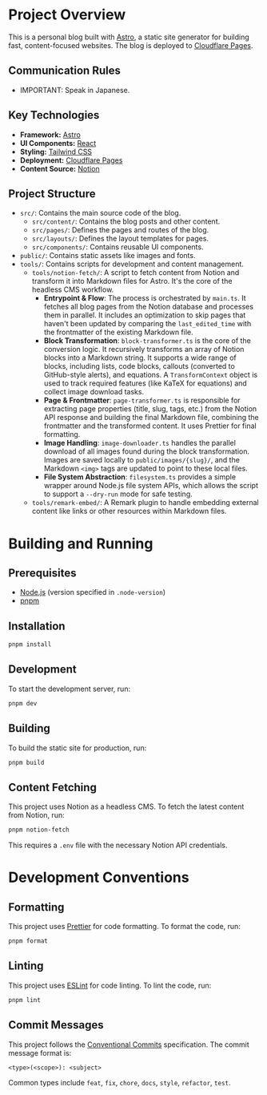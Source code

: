 # Project Overview

This is a personal blog built with [Astro](https://astro.build/), a static site generator for building fast, content-focused websites. The blog is deployed to [Cloudflare Pages](https://pages.cloudflare.com/).

## Communication Rules

* IMPORTANT: Speak in Japanese.

## Key Technologies

*   **Framework:** [Astro](https://astro.build/)
*   **UI Components:** [React](https://react.dev/)
*   **Styling:** [Tailwind CSS](https://tailwindcss.com/)
*   **Deployment:** [Cloudflare Pages](https://pages.cloudflare.com/)
*   **Content Source:** [Notion](https://www.notion.so/)

## Project Structure

*   `src/`: Contains the main source code of the blog.
    *   `src/content/`: Contains the blog posts and other content.
    *   `src/pages/`: Defines the pages and routes of the blog.
    *   `src/layouts/`: Defines the layout templates for pages.
    *   `src/components/`: Contains reusable UI components.
*   `public/`: Contains static assets like images and fonts.
*   `tools/`: Contains scripts for development and content management.
    *   `tools/notion-fetch/`: A script to fetch content from Notion and transform it into Markdown files for Astro. It's the core of the headless CMS workflow.
        *   **Entrypoint & Flow**: The process is orchestrated by `main.ts`. It fetches all blog pages from the Notion database and processes them in parallel. It includes an optimization to skip pages that haven't been updated by comparing the `last_edited_time` with the frontmatter of the existing Markdown file.
        *   **Block Transformation**: `block-transformer.ts` is the core of the conversion logic. It recursively transforms an array of Notion blocks into a Markdown string. It supports a wide range of blocks, including lists, code blocks, callouts (converted to GitHub-style alerts), and equations. A `TransformContext` object is used to track required features (like KaTeX for equations) and collect image download tasks.
        *   **Page & Frontmatter**: `page-transformer.ts` is responsible for extracting page properties (title, slug, tags, etc.) from the Notion API response and building the final Markdown file, combining the frontmatter and the transformed content. It uses Prettier for final formatting.
        *   **Image Handling**: `image-downloader.ts` handles the parallel download of all images found during the block transformation. Images are saved locally to `public/images/{slug}/`, and the Markdown `<img>` tags are updated to point to these local files.
        *   **File System Abstraction**: `filesystem.ts` provides a simple wrapper around Node.js file system APIs, which allows the script to support a `--dry-run` mode for safe testing.
    *   `tools/remark-embed/`: A Remark plugin to handle embedding external content like links or other resources within Markdown files.

# Building and Running

## Prerequisites

*   [Node.js](https://nodejs.org/) (version specified in `.node-version`)
*   [pnpm](https://pnpm.io/)

## Installation

```bash
pnpm install
```

## Development

To start the development server, run:

```bash
pnpm dev
```

## Building

To build the static site for production, run:

```bash
pnpm build
```

## Content Fetching

This project uses Notion as a headless CMS. To fetch the latest content from Notion, run:

```bash
pnpm notion-fetch
```

This requires a `.env` file with the necessary Notion API credentials.

# Development Conventions

## Formatting

This project uses [Prettier](https://prettier.io/) for code formatting. To format the code, run:

```bash
pnpm format
```

## Linting

This project uses [ESLint](https://eslint.org/) for code linting. To lint the code, run:

```bash
pnpm lint
```

## Commit Messages

This project follows the [Conventional Commits](https://www.conventionalcommits.org/) specification. The commit message format is:

```
<type>(<scope>): <subject>
```

Common types include `feat`, `fix`, `chore`, `docs`, `style`, `refactor`, `test`.

